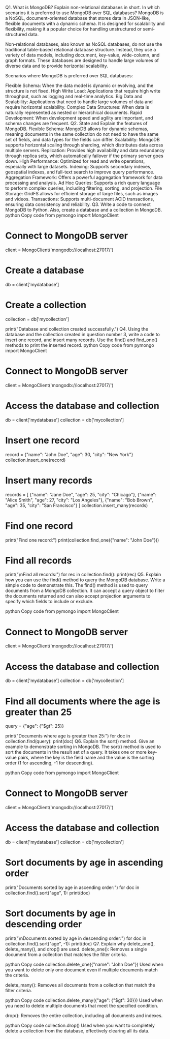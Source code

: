 Q1. What is MongoDB? Explain non-relational databases in short. In which scenarios it is preferred to use MongoDB over SQL databases?
MongoDB is a NoSQL, document-oriented database that stores data in JSON-like, flexible documents with a dynamic schema. It is designed for scalability and flexibility, making it a popular choice for handling unstructured or semi-structured data.

Non-relational databases, also known as NoSQL databases, do not use the traditional table-based relational database structure. Instead, they use a variety of data models, including document, key-value, wide-column, and graph formats. These databases are designed to handle large volumes of diverse data and to provide horizontal scalability.

Scenarios where MongoDB is preferred over SQL databases:

Flexible Schema: When the data model is dynamic or evolving, and the structure is not fixed.
High Write Load: Applications that require high write throughput, such as logging and real-time analytics.
Big Data and Scalability: Applications that need to handle large volumes of data and require horizontal scalability.
Complex Data Structures: When data is naturally represented as nested or hierarchical documents.
Rapid Development: When development speed and agility are important, and schema changes are frequent.
Q2. State and Explain the features of MongoDB.
Flexible Schema: MongoDB allows for dynamic schemas, meaning documents in the same collection do not need to have the same set of fields, and data types for the fields can differ.
Scalability: MongoDB supports horizontal scaling through sharding, which distributes data across multiple servers.
Replication: Provides high availability and data redundancy through replica sets, which automatically failover if the primary server goes down.
High Performance: Optimized for read and write operations, especially with large datasets.
Indexing: Supports secondary indexes, geospatial indexes, and full-text search to improve query performance.
Aggregation Framework: Offers a powerful aggregation framework for data processing and analysis.
Ad Hoc Queries: Supports a rich query language to perform complex queries, including filtering, sorting, and projection.
File Storage: GridFS allows for efficient storage of large files, such as images and videos.
Transactions: Supports multi-document ACID transactions, ensuring data consistency and reliability.
Q3. Write a code to connect MongoDB to Python. Also, create a database and a collection in MongoDB.
python
Copy code
from pymongo import MongoClient

# Connect to MongoDB server
client = MongoClient('mongodb://localhost:27017/')

# Create a database
db = client['mydatabase']

# Create a collection
collection = db['mycollection']

print("Database and collection created successfully.")
Q4. Using the database and the collection created in question number 3, write a code to insert one record, and insert many records. Use the find() and find_one() methods to print the inserted record.
python
Copy code
from pymongo import MongoClient

# Connect to MongoDB server
client = MongoClient('mongodb://localhost:27017/')

# Access the database and collection
db = client['mydatabase']
collection = db['mycollection']

# Insert one record
record = {"name": "John Doe", "age": 30, "city": "New York"}
collection.insert_one(record)

# Insert many records
records = [
    {"name": "Jane Doe", "age": 25, "city": "Chicago"},
    {"name": "Alice Smith", "age": 27, "city": "Los Angeles"},
    {"name": "Bob Brown", "age": 35, "city": "San Francisco"}
]
collection.insert_many(records)

# Find one record
print("Find one record:")
print(collection.find_one({"name": "John Doe"}))

# Find all records
print("\nFind all records:")
for rec in collection.find():
    print(rec)
Q5. Explain how you can use the find() method to query the MongoDB database. Write a simple code to demonstrate this.
The find() method is used to query documents from a MongoDB collection. It can accept a query object to filter the documents returned and can also accept projection arguments to specify which fields to include or exclude.

python
Copy code
from pymongo import MongoClient

# Connect to MongoDB server
client = MongoClient('mongodb://localhost:27017/')

# Access the database and collection
db = client['mydatabase']
collection = db['mycollection']

# Find all documents where the age is greater than 25
query = {"age": {"$gt": 25}}

print("Documents where age is greater than 25:")
for doc in collection.find(query):
    print(doc)
Q6. Explain the sort() method. Give an example to demonstrate sorting in MongoDB.
The sort() method is used to sort the documents in the result set of a query. It takes one or more key-value pairs, where the key is the field name and the value is the sorting order (1 for ascending, -1 for descending).

python
Copy code
from pymongo import MongoClient

# Connect to MongoDB server
client = MongoClient('mongodb://localhost:27017/')

# Access the database and collection
db = client['mydatabase']
collection = db['mycollection']

# Sort documents by age in ascending order
print("Documents sorted by age in ascending order:")
for doc in collection.find().sort("age", 1):
    print(doc)

# Sort documents by age in descending order
print("\nDocuments sorted by age in descending order:")
for doc in collection.find().sort("age", -1):
    print(doc)
Q7. Explain why delete_one(), delete_many(), and drop() are used.
delete_one(): Removes a single document from a collection that matches the filter criteria.

python
Copy code
collection.delete_one({"name": "John Doe"})
Used when you want to delete only one document even if multiple documents match the criteria.

delete_many(): Removes all documents from a collection that match the filter criteria.

python
Copy code
collection.delete_many({"age": {"$gt": 30}})
Used when you need to delete multiple documents that meet the specified condition.

drop(): Removes the entire collection, including all documents and indexes.

python
Copy code
collection.drop()
Used when you want to completely delete a collection from the database, effectively clearing all its data.
